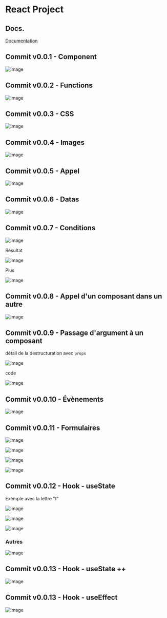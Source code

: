 # React Project

## Docs.

[Documentation](https://fr.reactjs.org/docs/)

## Commit v0.0.1 - Component

![image](_img_readme/001.png)


## Commit v0.0.2 - Functions

![image](_img_readme/002.png)


## Commit v0.0.3 - CSS

![image](_img_readme/003.png)

## Commit v0.0.4 - Images

![image](_img_readme/004.png)

## Commit v0.0.5 - Appel

![image](_img_readme/005.png)

## Commit v0.0.6 - Datas

![image](_img_readme/006.png)

## Commit v0.0.7 - Conditions

![image](_img_readme/007.png)

Résultat

![image](_img_readme/008.png)

Plus

![image](_img_readme/009.png)

## Commit v0.0.8 - Appel d'un composant dans un autre

![image](_img_readme/010.png)

## Commit v0.0.9 - Passage d'argument à un composant

détail de la destructuration avec `props`

![image](_img_readme/011.png)

code 

![image](_img_readme/012.png)

## Commit v0.0.10 - Évènements

![image](_img_readme/013.png)

## Commit v0.0.11 - Formulaires

![image](_img_readme/014.png)

![image](_img_readme/015.png)

![image](_img_readme/016.png)

![image](_img_readme/017.png)

## Commit v0.0.12 - Hook - useState

Exemple avec la lettre "f"

![image](_img_readme/019.png)

![image](_img_readme/020.png)

![image](_img_readme/021.png)

### Autres

![image](_img_readme/022.png)

## Commit v0.0.13 - Hook - useState ++

![image](_img_readme/023.png)

## Commit v0.0.13 - Hook - useEffect

![image](_img_readme/024.png)